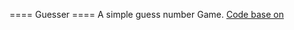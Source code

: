 ==== Guesser ==== 
A simple guess number Game.
[Code base on](http://aharrisbooks.net/h5g/h5g_4/numGuess.html)
